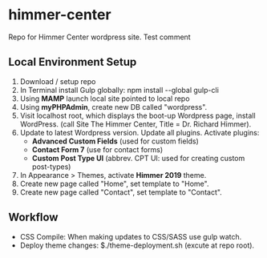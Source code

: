 # himmer-center
Repo for Himmer Center wordpress site.
Test comment

## Local Environment Setup
1. Download / setup repo
2. In Terminal install Gulp globally: npm install --global gulp-cli
2. Using **MAMP** launch local site pointed to local repo
3. Using **myPHPAdmin**, create new DB called "wordpress".
4. Visit localhost root, which displays the boot-up Wordpress page, install WordPress. (call Site The Himmer Center, Title = Dr. Richard Himmer).
5. Update to latest Wordpress version. Update all plugins. Activate plugins:
   - **Advanced Custom Fields** (used for custom fields)
   - **Contact Form 7** (use for contact forms)
   - **Custom Post Type UI** (abbrev. CPT UI: used for creating custom post-types)
6. In Appearance > Themes, activate **Himmer 2019** theme.
7. Create new page called "Home", set template to "Home".
8. Create new page called "Contact", set template to "Contact".

## Workflow
- CSS Compile: When making updates to CSS/SASS use gulp watch.
- Deploy theme changes: $./theme-deployment.sh (excute at repo root).
